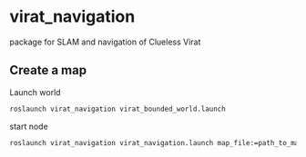 # virat_navigation

package for SLAM and navigation of Clueless Virat

Create a map
------------

Launch world

```bash
roslaunch virat_navigation virat_bounded_world.launch
```

start node

```bash
roslaunch virat_navigation virat_navigation.launch map_file:=path_to_map_file
```
